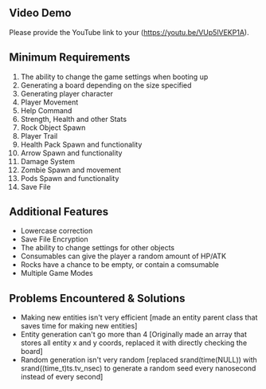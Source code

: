 ## Video Demo

Please provide the YouTube link to your (https://youtu.be/VUp5lVEKP1A).

## Minimum Requirements

1. The ability to change the game settings when booting up
2. Generating a board depending on the size specified
3. Generating player character
4. Player Movement
5. Help Command
6. Strength, Health and other Stats
7. Rock Object Spawn
8. Player Trail
9. Health Pack Spawn and functionality
10. Arrow Spawn and functionality
11. Damage System
12. Zombie Spawn and movement
13. Pods Spawn and functionality
14. Save File

## Additional Features

- Lowercase correction
- Save File Encryption
- The ability to change settings for other objects
- Consumables can give the player a random amount of HP/ATK
- Rocks have a chance to be empty, or contain a comsumable
- Multiple Game Modes

## Problems Encountered & Solutions

- Making new entities isn't very efficient [made an entity parent class that saves time for making new entities]
- Entity generation can't go more than 4 [Originally made an array that stores all entity x and y coords, replaced it with directly checking the board]
- Random generation isn't very random [replaced srand(time(NULL)) with srand((time_t)ts.tv_nsec) to generate a random seed every nanosecond instead of every second]
